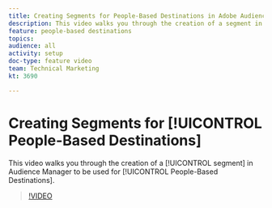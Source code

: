 ```yaml
---
title: Creating Segments for People-Based Destinations in Adobe Audience Manager
description: This video walks you through the creation of a segment in Audience Manager to be used for People-Based Destinations.
feature: people-based destinations
topics: 
audience: all
activity: setup
doc-type: feature video
team: Technical Marketing
kt: 3690

---
```


# Creating Segments for [!UICONTROL People-Based Destinations]

This video walks you through the creation of a [!UICONTROL segment] in Audience Manager to be used for [!UICONTROL People-Based Destinations].

>[!VIDEO](https://video.tv.adobe.com/v/29236/?quality=12)
